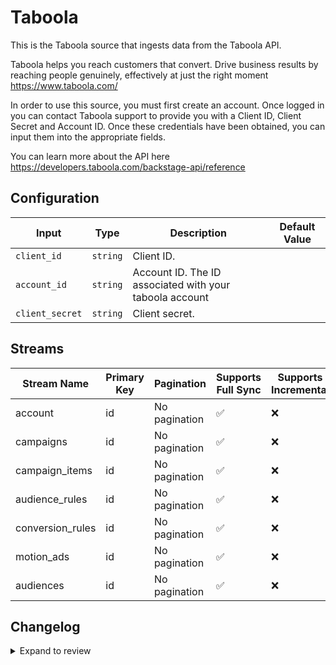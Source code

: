 # Taboola
This is the Taboola source that ingests data from the Taboola API.

Taboola helps you reach customers that convert. Drive business results by reaching people genuinely, effectively at just the right moment https://www.taboola.com/

In order to use this source, you must first create an account. Once logged in you can contact Taboola support to provide you with a Client ID, Client Secret and Account ID. Once these credentials have been obtained, you can input them into the appropriate fields.

You can learn more about the API here https://developers.taboola.com/backstage-api/reference

## Configuration

| Input | Type | Description | Default Value |
|-------|------|-------------|---------------|
| `client_id` | `string` | Client ID.  |  |
| `account_id` | `string` | Account ID. The ID associated with your taboola account |  |
| `client_secret` | `string` | Client secret.  |  |

## Streams
| Stream Name | Primary Key | Pagination | Supports Full Sync | Supports Incremental |
|-------------|-------------|------------|---------------------|----------------------|
| account | id | No pagination | ✅ |  ❌  |
| campaigns | id | No pagination | ✅ |  ❌  |
| campaign_items | id | No pagination | ✅ |  ❌  |
| audience_rules | id | No pagination | ✅ |  ❌  |
| conversion_rules | id | No pagination | ✅ |  ❌  |
| motion_ads | id | No pagination | ✅ |  ❌  |
| audiences | id | No pagination | ✅ |  ❌  |

## Changelog

<details>
  <summary>Expand to review</summary>

| Version          | Date              | Pull Request | Subject        |
|------------------|-------------------|--------------|----------------|
| 0.0.16 | 2025-04-12 | [57963](https://github.com/airbytehq/airbyte/pull/57963) | Update dependencies |
| 0.0.15 | 2025-04-05 | [57466](https://github.com/airbytehq/airbyte/pull/57466) | Update dependencies |
| 0.0.14 | 2025-03-29 | [56829](https://github.com/airbytehq/airbyte/pull/56829) | Update dependencies |
| 0.0.13 | 2025-03-22 | [56261](https://github.com/airbytehq/airbyte/pull/56261) | Update dependencies |
| 0.0.12 | 2025-03-08 | [55604](https://github.com/airbytehq/airbyte/pull/55604) | Update dependencies |
| 0.0.11 | 2025-03-01 | [55149](https://github.com/airbytehq/airbyte/pull/55149) | Update dependencies |
| 0.0.10 | 2025-02-22 | [54463](https://github.com/airbytehq/airbyte/pull/54463) | Update dependencies |
| 0.0.9 | 2025-02-15 | [52407](https://github.com/airbytehq/airbyte/pull/52407) | Update dependencies |
| 0.0.8 | 2025-01-18 | [52000](https://github.com/airbytehq/airbyte/pull/52000) | Update dependencies |
| 0.0.7 | 2025-01-11 | [51453](https://github.com/airbytehq/airbyte/pull/51453) | Update dependencies |
| 0.0.6 | 2024-12-28 | [50826](https://github.com/airbytehq/airbyte/pull/50826) | Update dependencies |
| 0.0.5 | 2024-12-21 | [50356](https://github.com/airbytehq/airbyte/pull/50356) | Update dependencies |
| 0.0.4 | 2024-12-14 | [49754](https://github.com/airbytehq/airbyte/pull/49754) | Update dependencies |
| 0.0.3 | 2024-12-12 | [49409](https://github.com/airbytehq/airbyte/pull/49409) | Update dependencies |
| 0.0.2 | 2024-12-11 | [49114](https://github.com/airbytehq/airbyte/pull/49114) | Starting with this version, the Docker image is now rootless. Please note that this and future versions will not be compatible with Airbyte versions earlier than 0.64 |
| 0.0.1 | 2024-10-28 | | Initial release by [@aazam-gh](https://github.com/aazam-gh) via Connector Builder |

</details>
